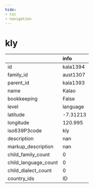 ```yaml
---
hide:
- toc
- navigation
---
```

# kly
|                      | info     |
|:---------------------|:---------|
| id                   | kala1394 |
| family_id            | aust1307 |
| parent_id            | kala1393 |
| name                 | Kalao    |
| bookkeeping          | False    |
| level                | language |
| latitude             | -7.31213 |
| longitude            | 120.995  |
| iso639P3code         | kly      |
| description          | nan      |
| markup_description   | nan      |
| child_family_count   | 0        |
| child_language_count | 0        |
| child_dialect_count  | 0        |
| country_ids          | ID       |